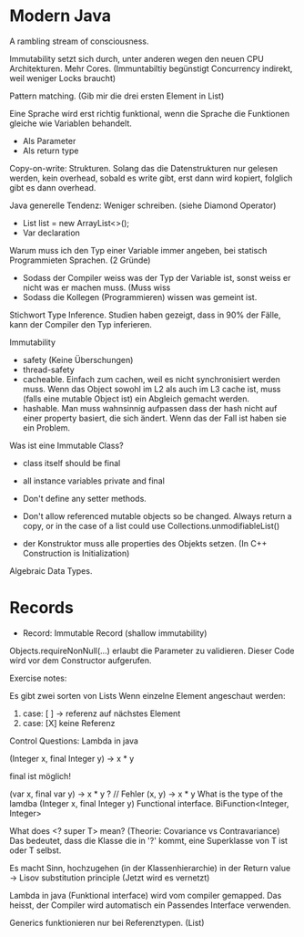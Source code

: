 # Modern Java
A rambling stream of consciousness.


Immutability setzt sich durch, unter anderen wegen den neuen
CPU Architekturen. Mehr Cores. (Immuntabiltiy begünstigt 
Concurrency indirekt, weil weniger Locks braucht)



Pattern matching. (Gib mir die drei ersten Element in List)

Eine Sprache wird erst richtig funktional, wenn die Sprache 
die Funktionen gleiche wie Variablen behandelt.

- Als Parameter
- Als return type



Copy-on-write: 
Strukturen.
Solang das die Datenstrukturen nur gelesen werden, kein overhead, sobald
es write gibt, erst dann wird kopiert, folglich gibt es dann overhead.


Java generelle Tendenz: Weniger schreiben. (siehe Diamond Operator)

- List<String> list = new ArrayList<>();
- Var declaration




Warum muss ich den Typ einer Variable immer angeben, bei statisch Programmieten Sprachen. (2 Gründe)

- Sodass der Compiler weiss was der Typ der Variable ist, 
sonst weiss er nicht was er machen muss. (Muss wiss
- Sodass die Kollegen (Programmieren) wissen was gemeint ist.

Stichwort Type Inference. Studien haben gezeigt, dass in 90% der Fälle,
kann der Compiler den Typ inferieren.


Immutability


- safety (Keine Überschungen)
- thread-safety
- cacheable. Einfach zum cachen, weil es nicht synchronisiert werden muss.
Wenn das Object sowohl im L2 als auch im L3 cache ist, muss 
(falls eine mutable Object ist) ein Abgleich gemacht werden.
- hashable. Man muss wahnsinnig aufpassen dass der hash nicht auf einer property basiert, 
die sich ändert. Wenn das der Fall ist haben sie ein Problem.
 



Was ist eine Immutable Class?

- class itself should be final
- all instance variables private and final
- Don't define any setter methods.
- Don't allow referenced mutable objects so be changed. 
Always return a copy, or in the case of a list could use Collections.unmodifiableList()


- der Konstruktor muss alle properties des Objekts setzen. 
(In C++ Construction is Initialization)




Algebraic Data Types.


# Records

- Record: Immutable Record (shallow immutability)

Objects.requireNonNull(...) erlaubt die Parameter zu validieren.
Dieser Code wird vor dem Constructor aufgerufen.



Exercise notes:

Es gibt zwei sorten von Lists
Wenn einzelne Element angeschaut werden:

1. case:     [ ] ->   referenz auf nächstes Element
2. case:     [X]      keine Referenz


Control Questions: Lambda in java

(Integer x, final Integer y) -> x * y

final ist möglich!

(var x, final var y) -> x * y ? // Fehler
(x, y) -> x * y
What is the type of the lamdba (Integer x, final Integer y)
Functional interface. BiFunction<Integer, Integer>

What does <? super T> mean? (Theorie: Covariance vs Contravariance)
Das bedeutet, dass die Klasse die in '?' kommt, eine Superklasse
von T ist oder T selbst.


Es macht Sinn, hochzugehen (in der Klassenhierarchie) in der Return value
-> Lisov substitution principle (Jetzt wird es vernetzt)

Lambda in java (Funktional interface) wird vom compiler gemapped.
Das heisst, der Compiler wird automatisch ein Passendes Interface 
verwenden.





Generics funktionieren nur bei Referenztypen. (List<Integer>)





